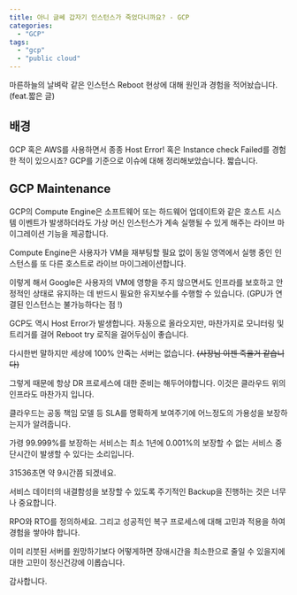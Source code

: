 ```yaml
---
title: 아니 글쎄 갑자기 인스턴스가 죽었다니까요? - GCP
categories:
  - "GCP"
tags:
  - "gcp"
  - "public cloud"
---
```

마른하늘의 날벼락 같은 인스턴스 Reboot 현상에 대해 원인과 경험을 적어놨습니다. (feat.짧은 글)

<!--more-->

## 배경
GCP 혹은 AWS를 사용하면서 종종 Host Error! 혹은 Instance check Failed를 경험한 적이 있으시죠?
GCP를 기준으로 이슈에 대해 정리해보았습니다. 짧습니다.

##  GCP Maintenance

GCP의 Compute Engine은 소프트웨어 또는 하드웨어 업데이트와 같은 호스트 시스템 이벤트가 발생하더라도 가상 머신 인스턴스가 계속 실행될 수 있게 해주는 라이브 마이그레이션 기능을 제공합니다.

Compute Engine은 사용자가 VM을 재부팅할 필요 없이 동일 영역에서 실행 중인 인스턴스를 또 다른 호스트로 라이브 마이그레이션합니다.

 이렇게 해서 Google은 사용자의 VM에 영향을 주지 않으면서도 인프라를 보호하고 안정적인 상태로 유지하는 데 반드시 필요한 유지보수를 수행할 수 있습니다. (GPU가 연결된 인스턴스는 불가능하다는 점 !)

GCP도 역시 Host Error가 발생합니다. 자동으로 올라오지만, 마찬가지로 모니터링 및 트리거를 걸어 Reboot try 로직을 걸어두심이 좋습니다.

다시한번 말하지만 세상에 100% 안죽는 서버는 없습니다.  ~~(사장님 이젠 죽을거 같습니다)~~

그렇게 때문에 항상 DR 프로세스에 대한 준비는 해두어야합니다. 이것은 클라우드 위의 인프라도 마찬가지 입니다.

클라우드는 공동 책임 모델 등 SLA를 명확하게 보여주기에 어느정도의 가용성을 보장하는지가 알려줍니다.

가령 99.999%를 보장하는 서비스는 최소 1년에 0.001%의 보장할 수 없는 서비스 중단시간이 발생할 수 있다는 소리입니다.

31536초면 약 9시간쯤 되겠네요.

서비스 데이터의 내결함성을 보장할 수 있도록 주기적인 Backup을 진행하는 것은 너무나 중요합니다.

RPO와 RTO를 정의하세요. 그리고 성공적인 복구 프로세스에 대해 고민과 적용을 하여 경험을 쌓아야 합니다.

이미 리붓된 서버를 원망하기보다 어떻게하면 장애시간을 최소한으로 줄일 수 있을지에 대한 고민이 정신건강에 이롭습니다.

감사합니다.

